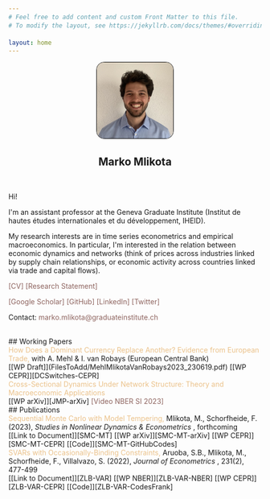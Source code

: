 ```yaml
---
# Feel free to add content and custom Front Matter to this file.
# To modify the layout, see https://jekyllrb.com/docs/themes/#overriding-theme-defaults

layout: home
---
```





<p align="center">
  <a href="url"><img src="FilesToAdd/MarkoMlikota_ECB_YeP_Picture_cropped2.jpg" height="auto" style=" width:30%; border: 1px solid black; margin:0 0 0 0; border-radius:10%"></a>
</p>

<h2 align="center"> Marko Mlikota</h2>

<br>

Hi!

I'm an assistant professor at the Geneva Graduate Institute (Institut de hautes études internationales et du développement, IHEID).

My research interests are in time series econometrics and empirical macroeconomics. In particular, I'm interested in the relation between economic dynamics and networks (think of prices across industries linked by supply chain relationships, or economic activity across countries linked via trade and capital flows).

[[CV]](FilesToAdd/CV_MM_EN.pdf) [[Research Statement]](FilesToAdd/MM_ResearchStatement_2307.pdf)

[[Google Scholar]][GoogleScholarLink] [[GitHub]][GitHubProfileLink] [[LinkedIn]][LinkedinProfileLink] [[Twitter]][TwitterProfileLink]

Contact: marko.mlikota@graduateinstitute.ch

<!--
<br>
## Work in Progress
-->


<br>
## Working Papers


<div class="tooltip"> <span style="color:#EABC7E; opacity: 0.900;"> How Does a Dominant Currency Replace Another? Evidence from European Trade,</span> with A. Mehl & I. van Robays (European Central Bank)
  <span class="tooltiptext">
  <strong>Abstract:</strong> <br />
  We assess why a dominant currency in international trade invoicing can be replaced with another by contrasting two hypotheses stressed in recent theory: increased trade and reduced exchange rate volatility vis-à-vis the emergent dominant currency area. Our study focuses on 13 European economies that saw marked increases in the use of the euro at the expense of the US dollar for trade invoicing. We show how theory maps itself into a network which links together invoicing currency decisions across countries and develop a fitting Panel-Vector autoregression to jointly model invoicing, trade and exchange rate volatility dynamics across countries, while allowing for cross-country effects emphasized in theory. We identify for each country a “trade shock” and an “exchange rate volatility shock”, finding significant evidence in support of the increased trade hypothesis. Our estimates suggest that in countries where trade with the Euro Area increased, the latter explains almost 40% of the rise in euro invoicing from 1999 to 2019. In contrast, the impact of greater exchange rate stability against the euro is found to be insignificant. Importantly, a country’s invoicing decision is significantly influenced by those of other countries within the regional trade network. This effect operates mainly via bilateral trade linkages rather than strategic complementarities in export price setting, which point to the relevance of changes to input-output linkages in making or breaking dominant currencies.
  </span>
</div>
[[WP Draft]](FilesToAdd/MehlMlikotaVanRobays2023_230619.pdf) [[WP CEPR]][DCSwitches-CEPR]



<div class="tooltip"> <span style="color:#EABC7E; opacity: 0.900;"> Cross-Sectional Dynamics Under Network Structure: Theory and Macroeconomic Applications </span>
  <span class="tooltiptext">
  <strong>Abstract:</strong> <br />
  Many environments in economics feature a cross-section of units linked by bilateral ties. I develop a framework for studying dynamics of cross-sectional variables exploiting this network structure. It is a vector autoregression in which innovations transmit cross-sectionally only via bilateral links and which can accommodate rich patterns of how network effects of higher order accumulate over time. The model can be used to estimate dynamic network effects, with the network given or inferred from dynamic cross-correlations in the data. It also offers a dimensionality-reduction technique for modeling (cross-sectional) processes, owing to networks' ability to summarize complex relations among units by relatively few non-zero bilateral links. In a first application, I estimate how sectoral productivity shocks transmit along supply chain linkages and affect dynamics of sectoral prices in the US economy. The analysis suggests that network positions can rationalize not only the strength of a sector's impact on aggregates, but also its timing. In a second application, I model industrial production growth across 44 countries by assuming global business cycles are driven by bilateral links which I estimate. This reduces out-of-sample mean squared errors by up to 23% relative to a principal components factor model.
  </span>
</div>
[[WP arXiv]][JMP-arXiv]  <a href="{% link P009_YTvideo_NBERSI.markdown %}">[Video NBER SI 2023]</a>



<br>
## Publications


<div class="tooltip"> <span style="color:#EABC7E; opacity: 0.900;"> Sequential Monte Carlo with Model Tempering,</span> Mlikota, M., Schorfheide, F. (2023), <i> Studies in Nonlinear Dynamics & Econometrics </i>, forthcoming
  <span class="tooltiptext">
  <strong>Abstract:</strong> <br />
  Modern macroeconometrics often relies on time series models for which it is time-consuming to evaluate the likelihood function. We demonstrate how Bayesian computations for such models can be drastically accelerated by reweighting and mutating posterior draws from an approximating model that allows for fast likelihood evaluations, into posterior draws from the model of interest, using a sequential Monte Carlo (SMC) algorithm. We apply the technique to the estimation of a vector autoregression with stochastic volatility and two nonlinear dynamic stochastic general equilibrium models. The runtime reductions we obtain range from 27% to 88%.
  </span>
</div>
[[Link to Document]][SMC-MT] [[WP arXiv]][SMC-MT-arXiv] [[WP CEPR]][SMC-MT-CEPR] [[Code]][SMC-MT-GitHubCodes]


<div class="tooltip"> <span style="color:#EABC7E; opacity: 0.900;"> SVARs with Occasionally-Binding Constraints,</span> Aruoba, S.B., Mlikota, M., Schorfheide, F., Villalvazo, S. (2022), <i> Journal of Econometrics </i>, 231(2), 477-499
  <span class="tooltiptext">
  <strong>Abstract:</strong> <br />
  We develop a structural VAR in which an occasionally-binding constraint generates censoring of one of the dependent variables. Once the censoring mechanism is triggered, we allow some of the coefficients for the remaining variables to change. We show that a necessary condition for a unique reduced form is that regression functions for the non-censored variables are continuous at the censoring point and that parameters satisfy some mild restrictions. In our application the censored variable is a nominal interest rate constrained by an effective lower bound (ELB). According to our estimates based on U.S. data, once the ELB becomes binding, the coefficients in the inflation equation change significantly, which translates into a change of the inflation responses to (unconventional) monetary policy and demand shocks. Our results suggest that the presence of the ELB is indeed empirically relevant for the propagation of shocks. We also obtain a shadow interest rate that shows a significant accommodation in the early phase of the Great Recession, followed by a mild and steady accommodation until liftoff in 2016.
  </span>
</div>
[[Link to Document]][ZLB-VAR] [[WP NBER]][ZLB-VAR-NBER] [[WP CEPR]][ZLB-VAR-CEPR] [[Code]][ZLB-VAR-CodesFrank]





<!-- ***************************
     *** LINKS 
     *************************** -->

[DCSwitches-CEPR]: https://cepr.org/publications/dp18264

[JMP-arXiv]: https://arxiv.org/abs/2211.13610

[SMC-MT]: https://www.degruyter.com/document/doi/10.1515/snde-2022-0103/html
[SMC-MT-arXiv]: https://arxiv.org/abs/2202.07070
[SMC-MT-CEPR]: https://cepr.org/active/publications/discussion_papers/dp.php?dpno=17035
[SMC-MT-GitHubCodes]: https://github.com/markomlikota/SMC-MT

[ZLB-VAR]: https://www.sciencedirect.com/science/article/abs/pii/S0304407621002487?dgcid=author
[ZLB-VAR-NBER]: https://www.nber.org/papers/w28571
[ZLB-VAR-CEPR]: https://cepr.org/publications/dp15923
[ZLB-VAR-CodesFrank]: https://web.sas.upenn.edu/schorf/publications/

[LinkedinProfileLink]: https://www.linkedin.com/in/marko-mlikota-aa13b712a/
[GitHubProfileLink]: https://github.com/markomlikota
[TwitterProfileLink]: https://twitter.com/marko25mlikota
[GoogleScholarLink]: https://scholar.google.com/citations?hl=en&user=IFrID1kAAAAJ
[EmailLink]: mailto:mlikota@sas.upenn.edu




<!-- ***************************
     *** CHANGES TO DEFAULT STYLE
     *************************** -->


<style>
/* Tooltip container */
.tooltip {
  position: relative;
  display: inline-block;
  border-bottom: 0px dotted black; /* If you want dots under the hoverable text */
}

/* Tooltip text */
.tooltip .tooltiptext {
  visibility: hidden;
  width: 250px;
  background-color: #181818;
  color: #bbbbbb;
  text-align: justify;
  padding: 1px 1px;
  border-radius: 0px;
  line-height: 1.2;
  font-size: 14px;

  /* Position the tooltip text - see examples below! */
  position: absolute;
  z-index: 1;
  bottom: -20px;
  left: -270px;
}

/* Show the tooltip text when you mouse over the tooltip container */
.tooltip:hover .tooltiptext {
  visibility: visible;
}

/** Links */
a { color: #8E645F; text-decoration: none; }
a:visited { color: #8E645F; }


</style>




<!-- ***************************
     *** HELPFUL COMMENTS 
     *************************** -->


<!---

cd Documents/WorkProjects/PersonalWebsite
bundle exec jekyll serve

Then: http://localhost:4000


https://www.w3schools.com/css/css_tooltip.asp

![alt text for screen readers](picture.jpeg "Text to show on mouseover")


<p align="center"> blabla </p>


%%%%% PICTURES:

<p align="center">
  <img src="FilesToAdd/picture.jpeg" alt="MarineGEO circle logo" style="width:30%; border: 1px solid black; margin:0 0 0 0"/>
</p>

<img src="FilesToAdd/picture3.jpg" alt="MarineGEO circle logo" style="float: right; width:38.1966%; border: 1px solid black; margin:0 0 0 0"/>

<p align="center">
  <a href="url"><img src="FilesToAdd/picture4.jpg" height="auto" width="30%" style="border-radius:50%"></a>
</p>
<h2 align="center"> Marko Mlikota</h2>


%%%%% LINKS:

[[mlikota@sas.upenn.edu]](mailto:mlikota@sas.upenn.edu)

<a href="https://www.youtube.com/embed/Tg0Ajam946o" target="_BLANK" title="Click me">[Short Video]</a>

% To refer to the page contained in the file "P009_...", which is in the same folder as this file: *<*a h*ref="{*% li*nk P0*09*_YTvideo*.m*arkdown %}">[Sho*rt Vide*o]</*a> (had to put asterisks to prevent this being read as a command...)


<font size="3"> This is my text number1</font>
<span style="color:blue">some *blue* text</span> // see colors in https://htmlcolorcodes.com

<span style="color:#EABC7E; opacity: 0.900;"> <strong>Why Does a Dominant Currency Replace Another?,</strong></span> with A. Mehl & I. van Robays (European Central Bank)



#8E645F

-->
